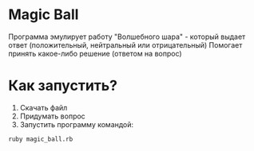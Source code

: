 # Magic Ball

Программа эмулирует работу "Волшебного шара" - который выдает ответ (положительный, нейтральный или отрицательный)
Помогает принять какое-либо решение (ответом на вопрос)

# Как запустить?
1. Скачать файл
2. Придумать вопрос
3. Запустить программу командой: 
```
ruby magic_ball.rb
```
